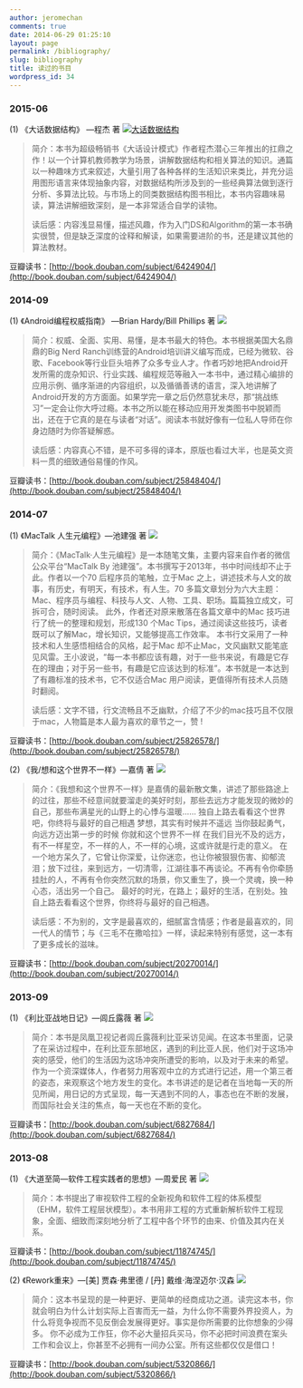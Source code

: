 ```yaml
---
author: jeromechan
comments: true
date: 2014-06-29 01:25:10
layout: page
permalink: /bibliography/
slug: bibliography
title: 读过的书目
wordpress_id: 34
---
```


### 2015-06


(1) 《大话数据结构》 —程杰 著
[![大话数据结构](/images/bibliography/s6382631.jpg)](/images/bibliography/s6382631.jpg)


<blockquote>简介：本书为超级畅销书《大话设计模式》作者程杰潜心三年推出的扛鼎之作！以一个计算机教师教学为场景，讲解数据结构和相关算法的知识。通篇以一种趣味方式来叙述，大量引用了各种各样的生活知识来类比，并充分运用图形语言来体现抽象内容，对数据结构所涉及到的一些经典算法做到逐行分析、多算法比较。与市场上的同类数据结构图书相比，本书内容趣味易读，算法讲解细致深刻，是一本非常适合自学的读物。

读后感：内容浅显易懂，描述风趣，作为入门DS和Algorithm的第一本书确实很赞，但是缺乏深度的诠释和解读，如果需要进阶的书，还是建议其他的算法教材。</blockquote>


豆瓣读书：[http://book.douban.com/subject/6424904/](http://book.douban.com/subject/6424904/)


### 2014-09


(1) 《Android编程权威指南》 —Brian Hardy/Bill Phillips 著
![](/images/bibliography/s27467708.jpg)


<blockquote>简介：权威、全面、实用、易懂，是本书最大的特色。本书根据美国大名鼎鼎的Big Nerd Ranch训练营的Android培训讲义编写而成，已经为微软、谷歌、Facebook等行业巨头培养了众多专业人才。作者巧妙地把Android开发所需的庞杂知识、行业实践、编程规范等融入一本书中，通过精心编排的应用示例、循序渐进的内容组织，以及循循善诱的语言，深入地讲解了Android开发的方方面面。如果学完一章之后仍然意犹未尽，那“挑战练习”一定会让你大呼过瘾。本书之所以能在移动应用开发类图书中脱颖而出，还在于它真的是在与读者“对话”。阅读本书就好像有一位私人导师在你身边随时为你答疑解惑。

读后感：内容真心不错，是不可多得的译本，原版也看过大半，也是英文资料一贯的细致通俗易懂的作风。</blockquote>


豆瓣读书：[http://book.douban.com/subject/25848404/](http://book.douban.com/subject/25848404/)


### 2014-07


(1) 《MacTalk 人生元编程》—池建强 著
![](/images/bibliography/s27219901.jpg)


<blockquote>简介：《MacTalk·人生元编程》是一本随笔文集，主要内容来自作者的微信公众平台“MacTalk By 池建强”。本书撰写于2013年，书中时间线却不止于此。作者以一个70 后程序员的笔触，立于Mac 之上，讲述技术与人文的故事，有历史，有明天，有技术，有人生。70 多篇文章划分为六大主题：Mac、程序员与编程、科技与人文、人物、工具、职场。篇篇独立成文，可拆可合，随时阅读。
此外，作者还对原来散落在各篇文章中的Mac 技巧进行了统一的整理和规划，形成130 个Mac Tips，通过阅读这些技巧，读者既可以了解Mac，增长知识，又能够提高工作效率。
本书行文采用了一种技术和人生感悟相结合的风格，起于Mac 却不止Mac，文风幽默又能笔底见风雷。王小波说，“每一本书都应该有趣，对于一些书来说，有趣是它存在的理由；对于另一些书，有趣是它应该达到的标准”。本书就是一本达到了有趣标准的技术书，它不仅适合Mac 用户阅读，更值得所有技术人员随时翻阅。

读后感：文字不错，行文流畅且不乏幽默，介绍了不少的mac技巧且不仅限于mac，人物篇是本人最为喜欢的章节之一，赞 !</blockquote>


豆瓣读书：[http://book.douban.com/subject/25826578/](http://book.douban.com/subject/25826578/)

(2) 《我/想和这个世界不一样》—嘉倩 著
![](/images/bibliography/s27204001.jpg)


<blockquote>简介：《我想和这个世界不一样》是嘉倩的最新散文集，讲述了那些路途上的过往，那些不经意间就要溜走的美好时刻，那些去远方才能发现的微妙的自己，那些布满星光的山野上的心悸与温暖……
独自上路去看看这个世界吧，你终将与最好的自己相遇
梦想，其实有时候并不遥远
当你鼓起勇气，向远方迈出第一步的时候
你就和这个世界不一样
在我们目光不及的远方，有不一样星空，不一样的人，不一样的心境，这或许就是行走的意义。
在一个地方呆久了，它曾让你深爱，让你迷恋，也让你被狠狠伤害、抑郁流泪；放下过往，来到远方，一切清零，江湖往事不再谈论。不再有令你牵肠挂肚的人，不再有令你突然沉默的场景，你又重生了，换一个灵魂，换一种心态，活出另一个自己。
最好的时光，在路上；最好的生活，在别处。独自上路去看看这个世界，你终将与最好的自己相遇。

读后感：不为别的，文字是最喜欢的，细腻富含情感；作者是最喜欢的，同一代人的情节；与《三毛不在撒哈拉》一样，读起来特别有感觉，这一本有了更多成长的滋味。</blockquote>


豆瓣读书：[http://book.douban.com/subject/20270014/](http://book.douban.com/subject/20270014/)


### 2013-09


(1) 《利比亚战地日记》—闾丘露薇 著
[![](/images/bibliography/s6931645.jpg)](/images/bibliography/s6931645.jpg)


<blockquote>简介：本书是凤凰卫视记者闾丘露薇利比亚采访见闻。在这本书里面，记录了在采访过程中，在利比亚东部地区，遇到的利比亚人民，他们对于这场冲突的感受，他们的生活因为这场冲突所遭受的影响，以及对于未来的希望。
作为一个资深媒体人，作者努力用客观中立的方式进行记述，用一个第三者的姿态，来观察这个地方发生的变化。本书讲述的是记者在当地每一天的所见所闻，用日记的方式呈现，每一天遇到不同的人，事态也在不断的发展，而国际社会关注的焦点，每一天也在不断的变化。</blockquote>


豆瓣读书：[http://book.douban.com/subject/6827684/](http://book.douban.com/subject/6827684/)


### 2013-08


(1) 《大道至简—软件工程实践者的思想》—周爱民 著
[![](/images/bibliography/s21577764.jpg)](/images/bibliography/s21577764.jpg)


<blockquote>简介：本书提出了审视软件工程的全新视角和软件工程的体系模型（EHM，软件工程层状模型）。本书用非工程的方式重新解析软件工程现象，全面、细致而深刻地分析了工程中各个环节的由来、价值及其内在关系。</blockquote>


豆瓣读书：[http://book.douban.com/subject/11874745/](http://book.douban.com/subject/11874745/)

(2) 《Rework重来》—[美] 贾森·弗里德 / [丹] 戴维·海涅迈尔·汉森
[![](/images/bibliography/s4502451.jpg)](/images/bibliography/s4502451.jpg)


<blockquote>简介：这本书呈现的是一种更好、更简单的经商成功之道。读完这本书，你就会明白为什么计划实际上百害而无一益，为什么你不需要外界投资人，为什么将竞争视而不见反倒会发展得更好。事实是你所需要的比你想象的少得多。
你不必成为工作狂，你不必大量招兵买马，你不必把时间浪费在案头工作和会议上，你甚至不必拥有一间办公室。所有这些都仅仅是借口！</blockquote>


豆瓣读书：[http://book.douban.com/subject/5320866/](http://book.douban.com/subject/5320866/)
